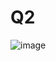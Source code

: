 # Q2
![image](https://github.com/AbdulRahmanAzam/cpp-practise/assets/69141440/9fdf3d2e-d6df-493d-8c6d-69a2b6524398)
